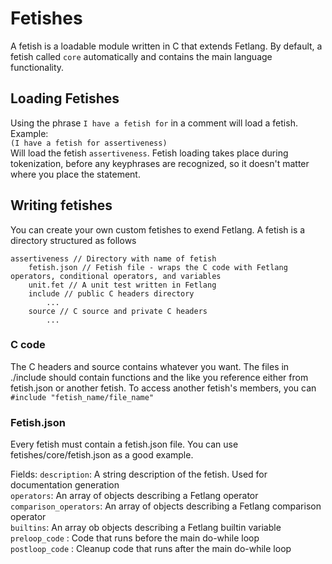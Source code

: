 # Fetishes
A fetish is a loadable module written in C that extends Fetlang. By default, a fetish called `core` automatically and contains the main language functionality.

## Loading Fetishes
Using the phrase `I have a fetish for` in a comment will load a fetish. Example:  
`(I have a fetish for assertiveness)`  
Will load the fetish `assertiveness`. Fetish loading takes place during tokenization, before any keyphrases are recognized, so it doesn't matter where you place the statement.

## Writing fetishes
You can create your own custom fetishes to exend Fetlang. A fetish is a directory structured as follows

    assertiveness // Directory with name of fetish
    	fetish.json // Fetish file - wraps the C code with Fetlang operators, conditional operators, and variables
    	unit.fet // A unit test written in Fetlang
	    include // public C headers directory
	        ...
    	source // C source and private C headers
    		...

### C code
The C headers and source contains whatever you want. The files in ./include should contain functions and the like you reference either from fetish.json or another fetish. To access another fetish's members, you can `#include "fetish_name/file_name"`

### Fetish.json
Every fetish must contain a fetish.json file. You can use fetishes/core/fetish.json as a good example.

Fields:
`description`: A string description of the fetish. Used for documentation generation  
`operators`:  An array of objects describing a Fetlang operator  
`comparison_operators`: An array of objects describing a Fetlang comparison operator  
`builtins`: An array ob objects describing a Fetlang builtin variable  
`preloop_code` : Code that runs before the main do-while loop  
`postloop_code` : Cleanup code that runs after the main do-while loop  
